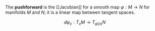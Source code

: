 The **pushforward** is the [[Jacobian]] for a smooth map $\varphi: M \to N$ for manifolds $M$ and $N$; it is a linear map between tangent spaces.

$$
\dd{\varphi_x}: T_x M \to T_{\varphi(x)} N
$$